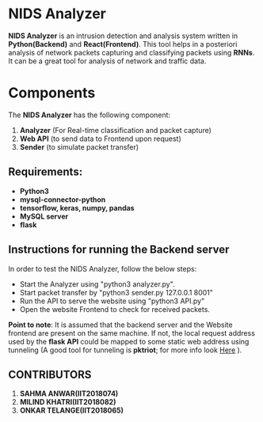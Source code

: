 ﻿
# NIDS Analyzer

**NIDS Analyzer** is an intrusion detection and analysis system written in **Python(Backend)** and **React(Frontend)**. This tool helps in a posteriori analysis of network packets capturing and classifying packets using **RNNs**. It can be a great tool for analysis of network and traffic data.

# Components
The **NIDS Analyzer** has the following component:

 1. **Analyzer** (For Real-time classification and packet capture)
 2. **Web API** (to send data to Frontend upon request)
 3. **Sender**  (to simulate packet transfer)

## Requirements:

 - **Python3**
 - **mysql-connector-python**
 - **tensorflow, keras, numpy, pandas**
 - **MySQL server**
 - **flask**

## Instructions for running the Backend server
In order to test the NIDS Analyzer, follow the below steps:

 - Start the Analyzer using "python3 analyzer.py".
 - Start packet transfer by "python3 sender.py 127.0.0.1 8001"
 - Run the API to serve the website using "python3 API.py"
 - Open the website Frontend to check for received packets.

**Point to note**: It is assumed that the backend server and the Website frontend are present on the same machine. If not, the local request address used by the **flask API** could be mapped to some static web address using tunneling (A good tool for tunneling is **pktriot**; for more info look [Here](https://docs.packetriot.com/quickstart/) ).


## CONTRIBUTORS

 1. **SAHMA ANWAR(IIT2018074)**
 2. **MILIND KHATRI(IIT2018082)**
 3. **ONKAR TELANGE(IIT2018065)**



